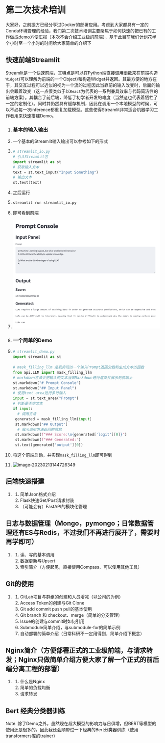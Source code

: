# 第二次技术培训

大家好，之前振方已经分享过Docker的部署应用。考虑到大家都具有一定的Conda环境管理的经验，我们第二次技术培训主要聚焦于如何快速的把已有的工作做成demo方便汇报（本次不会介绍工业级的前端），基于此目前我们计划花半个小时至一个小时的时间给大家简单的介绍下

## 快速前端Streamlit

Streamlit是一个快速前端，其特点是可以在Python端直接调用函数来在前端构造`Widget`(可以理解为前端的一个Object)和构造Widget并返回。其最方便的地方在于，其交互过程可以近似的视为一个流的过程因此当靠前的输入改变时，后面的输出会跟着改变（这一点很类似于以`React`为代表的一系列兼具效率与代码简洁性的前端方案）。其耦合了前后端，降低了初学者开发的难度（当然这也代表着牺牲了一定的定制化）。同时其仍然具有缓存机制，因此在调用一个本地模型的时候，可以不必每一次inference都重复加载模型。这些使得Streamlit非常适合机器学习工作者用来快速搭建Demo。

1. ### 基本的输入输出

2. 一个基本的Streamlit输入输出可以参考如下的形式

3. ```python
   # streamlit_io.py
   # 引入Streamlit包
   import streamlit as st
   # 获取输入文本
   text = st.text_input("Input Something")
   # 输出文本
   st.text(text)
   ```

4. 之后运行

5. ```bash
   streamlit run streamlit_io.py
   ```

6. 即可看到前端

7. ![image-20230213144726349.png](https://github.com/Danielznn16/XDaiTutorial/blob/master/README.assets/image-20230213144726349.png)

8. ### 一个简单的Demo

9. ```python
   # streamlit_demo.py
   import streamlit as st
   
   # mask_filling_llm 是我实现的一个输入Prompt返回分数和生成文本的函数
   from api.LLM import mask_filling_llm
   # markdown方法会把输入的文本当做Markdown进行渲染并展示到前端上
   st.markdown("# Prompt Console")
   st.markdown("## Input Panel")
   # 使用text_area进行多行输入
   input = st.text_area("Prompt")
   # 判断是否空文本
   if input:
     # 调用方法
   	generated = mask_filling_llm(input)
   	st.markdown("## Output")
     # 展示调用方法返回的信息
   	st.markdown(f"### Score:\n{generated['logit'][0]}")
   	st.markdown(f"### Generated:")
   	st.text(generated['output'][0])
   ```

10. 将这个前端启动，并实现`mask_filling_llm`即可得到

11. ![image-20230213144726349](https://github.com/Danielznn16/XDaiTutorial/blob/master/README.assets/image-20230213144457353.png)

## 后端快速搭建

1. 1. 简单Json格式介绍
   2. Flask快速Get/Post请求封装
   3. （可能会有）FastAPI的模块化管理

## 日志与数据管理（Mongo，pymongo；日常数据管理还有ES与Redis，不过我们不再进行展开了，需要时再学即可）

1. 1. 读、写的基本调用
   2. 数据更新与Upsert
   3. 索引简介（方便起见，直接使用Compass、可以使用其他工具）

## Git的使用

1. 1. GitLab项目与群组的创建和人员增减（以公司的为例）
   2. Access Token的创建与Git Clone
   3. Git add commit push pull的基本使用
   4. Git branch 和 checkout、merge（简单的分支管理）
   5. Issue的创建与commit时如何引用
   6. Submodule简单介绍，与submodule-for的简单示例
   7. 自动部署的简单介绍（日常科研不一定用得到，简单介绍下概念）

## Nginx简介（方便部署正式的工业级前端，与请求转发；Nginx只做简单介绍方便大家了解一个正式的前后端分离工程的部署）

1. 1. 什么是Nginx
   2. 简单的负载均衡
   3. 请求转发

## Bert 经典分类器训练

Note: 除了Demo之外，虽然现在超大模型的影响力与日俱增，但BERT等模型的使用还是很多的。因此我还会顺带过一下经典的Bert分类器训练（使用transformers库的trainer）

